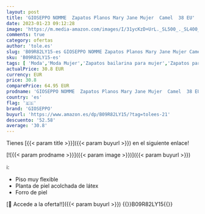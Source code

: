 ```yaml
---
layout: post
title: 'GIOSEPPO NOMME  Zapatos Planos Mary Jane Mujer  Camel  38 EU'
date: 2023-01-23 09:12:28
image: 'https://m.media-amazon.com/images/I/31ycKzD+UrL._SL500_._SL400_.jpg'
comments: true
category: ofertas
author: 'tole.es'
slug: 'B09R82LY15-es GIOSEPPO NOMME Zapatos Planos Mary Jane Mujer Camel 38 EU'
sku: 'B09R82LY15-es'
tags: [ 'Moda','Moda Mujer','Zapatos bailarina para mujer','Zapatos para mujer','Zapatos planos de mujer','gioseppo','zapatos','🇪🇸', ]
actualPrice: 30.8 EUR
currency: EUR
price: 30.8
comparePrice: 64.95 EUR
prodname: 'GIOSEPPO NOMME  Zapatos Planos Mary Jane Mujer  Camel  38 EU'
country: 'es'
flag: '🇪🇸'
brand: 'GIOSEPPO'
buyurl: 'https://www.amazon.es/dp/B09R82LY15/?tag=tolees-21'
descuento: '52.58'
average: '30.8'
---
```


Tienes [{{< param title >}}]({{< param buyurl >}}) en el siguiente enlace!

[![{{< param prodname >}}]({{< param image >}})]({{< param buyurl >}})

ℹ️:

- Piso muy flexible
- Planta de piel acolchada de látex
- Forro de piel

[🛒 Accede a la oferta!!]({{< param buyurl >}})
{{<world>}}B09R82LY15{{</world>}}
